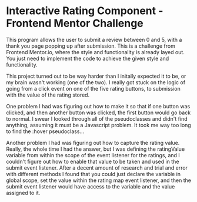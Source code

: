 # Interactive Rating Component - Frontend Mentor Challenge
This program allows the user to submit a review between 0 and 5, with a thank you page popping up after submission. This is a challenge from Frontend Mentor.io, where the style and functionality is already layed out. You just need to implement the code to achieve the given style and functionality.

This project turned out to be way harder than I initally expected it to be, or my brain wasn't working (one of the two). I really got stuck on the logic of going from a click event on one of the five rating buttons, to submission with the value of the rating stored. 

One problem I had was figuring out how to make it so that if one button was clicked, and then another button was clicked, the first button would go back to normal. I swear I looked through all of the pseudoclasses and didn't find anything, assuming it must be a Javascript problem. It took me way too long to find the :hover pseudoclass...

Another problem I had was figuring out how to capture the rating value. Really, the whole time I had the answer, but I was defining the ratingValue variable from within the scope of the event listener for the ratings, and I couldn't figure out how to enable that value to be taken and used in the submit event listener. After a decent amount of research and trial and error with different methods I found that you could just declare the variable in global scope, set the value within the rating map event listener, and then the submit event listener would have access to the variable and the value assigned to it.